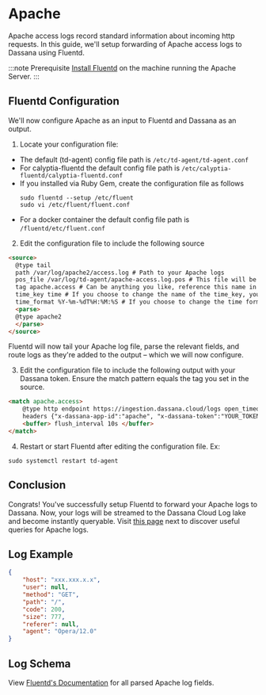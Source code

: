 # Apache

Apache access logs record standard information about incoming http requests. In this guide, we'll setup forwarding of Apache access logs to Dassana using Fluentd.

:::note Prerequisite
[Install Fluentd](https://docs.fluentd.org/installation) on the machine running the Apache Server.
:::

## Fluentd Configuration

We'll now configure Apache as an input to Fluentd and Dassana as an output.

1. Locate your configuration file:

-   The default (td-agent) config file path is `/etc/td-agent/td-agent.conf`
-   For calyptia-fluentd the default config file path is `/etc/calyptia-fluentd/calyptia-fluentd.conf`
-   If you installed via Ruby Gem, create the configuration file as follows
    ```shell
    sudo fluentd --setup /etc/fluent
    sudo vi /etc/fluent/fluent.conf
    ```
-   For a docker container the default config file path is `/fluentd/etc/fluent.conf`

2. Edit the configuration file to include the following source

```html
<source>
  @type tail
  path /var/log/apache2/access.log # Path to your Apache logs
  pos_file /var/log/td-agent/apache-access.log.pos # This file will be created to keep track of the file's inode and position in the file
  tag apache.access # Can be anything you like, reference this name in the output (discussed below)
  time_key time # If you choose to change the name of the time_key, you must configure this as a Dassana custom app
  time_format %Y-%m-%dT%H:%M:%S # If you choose to change the time format, you must configure this as a Dassana custom app
  <parse>
  @type apache2
  </parse>
</source>
```

Fluentd will now tail your Apache log file, parse the relevant fields, and route logs as they're added to the output – which we will now configure.

3. Edit the configuration file to include the following output with your Dassana token. Ensure the match pattern equals the tag you set in the source.

```html
<match apache.access>
	@type http endpoint https://ingestion.dassana.cloud/logs open_timeout 2
	headers {"x-dassana-app-id":"apache", "x-dassana-token":"YOUR_TOKEN_HERE"}
	<buffer> flush_interval 10s </buffer>
</match>
```

4. Restart or start Fluentd after editing the configuration file. Ex:

```shell
sudo systemctl restart td-agent
```

## Conclusion

Congrats! You've successfully setup Fluentd to forward your Apache logs to Dassana. Now, your logs will be streamed to the Dassana Cloud Log lake and become instantly queryable. Visit [this page](https://docs.dassana.cloud) next to discover useful queries for Apache logs.

## Log Example

```json
{
	"host": "xxx.xxx.x.x",
	"user": null,
	"method": "GET",
	"path": "/",
	"code": 200,
	"size": 777,
	"referer": null,
	"agent": "Opera/12.0"
}
```

## Log Schema

View [Fluentd's Documentation](https://docs.fluentd.org/parser/apache2#regexp-patterns) for all parsed Apache log fields.
